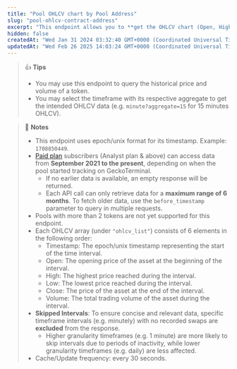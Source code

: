 ```yaml
---
title: "Pool OHLCV chart by Pool Address"
slug: "pool-ohlcv-contract-address"
excerpt: "This endpoint allows you to **get the OHLCV chart (Open, High, Low, Close, Volume) of a pool based on the provided pool address on a network**"
hidden: false
createdAt: "Wed Jan 31 2024 03:32:40 GMT+0000 (Coordinated Universal Time)"
updatedAt: "Wed Feb 26 2025 14:03:24 GMT+0000 (Coordinated Universal Time)"
---
```

> 👍 **Tips**
> 
> - You may use this endpoint to query the historical price and volume of a token.
> - You may select the timeframe with its respective aggregate to get the intended OHLCV data (e.g. `minute?aggregate=15` for 15 minutes OHLCV).

> 📘 **Notes**
> 
> - This endpoint uses epoch/unix format for its timestamp. Example: `1708850449`.
> - [Paid plan](https://www.coingecko.com/en/api/pricing) subscribers (Analyst plan & above) can access data from **September 2021 to the present**, depending on when the pool started tracking on GeckoTerminal.
>   - If no earlier data is available, an empty response will be returned.
>   - Each API call can only retrieve data for a **maximum range of 6 months**. To fetch older data, use the `before_timestamp` parameter to query in multiple requests.
> - Pools with more than 2 tokens are not yet supported for this endpoint.
> - Each OHLCV array (under `"ohlcv_list"`) consists of 6 elements in the following order:
>   - Timestamp: The epoch/unix timestamp representing the start of the time interval.
>   - Open: The opening price of the asset at the beginning of the interval.
>   - High: The highest price reached during the interval.
>   - Low: The lowest price reached during the interval.
>   - Close: The price of the asset at the end of the interval.
>   - Volume: The total trading volume of the asset during the interval.
> - **Skipped Intervals**: To ensure concise and relevant data, specific timeframe intervals (e.g. minutely) with no recorded swaps are **excluded** from the response.
>   - Higher granularity timeframes (e.g. 1 minute) are more likely to skip intervals due to periods of inactivity, while lower granularity timeframes (e.g. daily) are less affected.
> - Cache/Update frequency: every 30 seconds.
